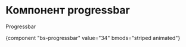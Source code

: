 # Компонент progressbar

Progressbar

{component "bs-progressbar" value="34" bmods="striped animated"}